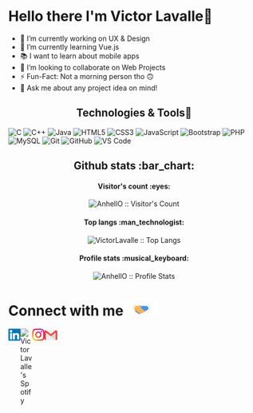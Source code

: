 # Hello there I'm Victor Lavalle🖖

- 🔭 I’m currently working on UX & Design <br>
- 🌱 I’m currently learning Vue.js <img src="https://upload.wikimedia.org/wikipedia/commons/thumb/9/95/Vue.js_Logo_2.svg/1184px-Vue.js_Logo_2.svg.png"  height="13" width="16"> <br>
-  :books: I want to learn about mobile apps <img src="https://cdn.worldvectorlogo.com/logos/android-4.svg"  height="13" width="22"> <br>
- 👯 I’m looking to collaborate on Web Projects <br>
- ⚡️ Fun-Fact: Not a morning person tho 🙃
- 💬 Ask me about any project idea on mind! <br>


<h2 align="center">Technologies & Tools🔧</h2>

<p align="center">
  
![C](https://img.shields.io/badge/-3d3d3d?style=flat&logo=c&logoColor=white&link=https://github.com/VictorLavalle)
![C++](https://img.shields.io/badge/-C++-yellow?style=flat&logo=c%2B%2B)
![Java](https://img.shields.io/badge/Java-orange?style=flat&logo=java&logoColor=white&link=https://github.com/VictorLavalle)
![HTML5](https://img.shields.io/badge/-HTML5-%23E44D27?style=flat-square&logo=html5&logoColor=ffffff)
![CSS3](https://img.shields.io/badge/-CSS3-%231572B6?style=flat-square&logo=css3)
![JavaScript](https://img.shields.io/badge/-JavaScript-black?style=flat-square&logo=javascript)
![Bootstrap](https://img.shields.io/badge/-Bootstrap-563D7C?style=flat-square&logo=bootstrap)
![PHP](https://img.shields.io/badge/-PHP-black?style=flat-square&logo=php)
![MySQL](https://img.shields.io/badge/-MySQL-white?style=flat-square&logo=mysql)
![Git](https://img.shields.io/badge/-Git-black?style=flat-square&logo=git)
![GitHub](https://img.shields.io/badge/-GitHub-181717?style=flat-square&logo=github)
![VS Code](http://img.shields.io/badge/-VS%20Code-007ACC?style=flat-square&logo=visual-studio-code)


</p>

<h2 align="center">Github stats :bar_chart:</h2>
<h4 align="center">Visitor's count :eyes:</h4>
<p align="center"><img src="https://profile-counter.glitch.me/{VictorLavalle}/count.svg" alt="AnhellO :: Visitor's Count" /></p>

<h4 align="center">Top langs :man_technologist:</h4>

<p align="center"><img src="https://github-readme-stats.vercel.app/api/top-langs/?username=VictorLavalle&langs_count=10&theme=tokyonight&layout=compact" alt="VictorLavalle :: Top Langs" /></p>

<h4 align="center">Profile stats :musical_keyboard:</h4>

<p align="center"><img src="https://github-readme-stats.vercel.app/api?username=VictorLavalle&show_icons=true&theme=synthwave" alt="AnhellO :: Profile Stats" /></p>

# Connect with me<img src="https://github.com/SatYu26/SatYu26/blob/master/Assets/Handshake.gif" height="32px">

  <a href="https://www.linkedin.com/in/victorlavalle/" target="_blank">
    <img align="left" alt="Victor Lavalle's LinkedIN" title="LinkedIn | Victor Lavalle" width="24px"
         src="https://github.com/SatYu26/SatYu26/blob/master/Assets/Linkedin.svg" />
  </a> 
<a href="https://open.spotify.com/user/12162491139?si=eNAYvt67Q9O8VE_Q71DKjA&nd=1" target="_blank">
  <img align="left" alt="Victor Lavalle's Spotify" title="Spotify | Victor Lavalle" width="24px"
       src="https://raw.githubusercontent.com/peterthehan/peterthehan/master/assets/spotify.svg" />
</a>
  <a href="https://www.instagram.com/vmlc.exe/ " target="_blank">
    <img align="left" alt="Victor Lavalle's Instagram" title="Instagram | Victor Lavalle" width="24px" src="https://github.com/SatYu26/SatYu26/blob/master/Assets/Instagram.svg" />
  </a> 
  <a href="mailto:vmlc1499@gmail.com?Subject=Aqui%20el%20asunto%20del%20mail">
    <img align="left" alt="Victor Lavalle's Gmail" title="Gmail | Victor Lavalle" width="26px" src="https://github.com/SatYu26/SatYu26/blob/master/Assets/Gmail.svg" />
  </a>

